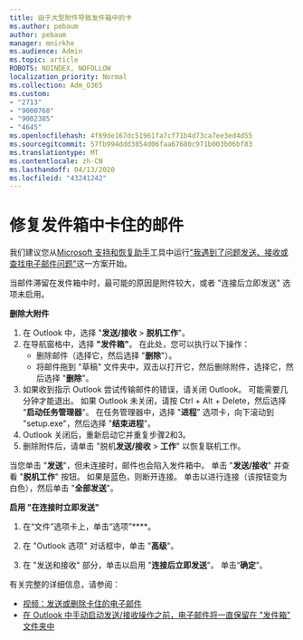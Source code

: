 ```yaml
---
title: 由于大型附件导致发件箱中的卡
ms.author: pebaum
author: pebaum
manager: mnirkhe
ms.audience: Admin
ms.topic: article
ROBOTS: NOINDEX, NOFOLLOW
localization_priority: Normal
ms.collection: Adm_O365
ms.custom:
- "2713"
- "9000768"
- "9002385"
- "4645"
ms.openlocfilehash: 4f69de167dc51961fa7cf71b4d73ca7ee3ed4d55
ms.sourcegitcommit: 57fb994ddd3854d06faa67680c971b003b06bf83
ms.translationtype: MT
ms.contentlocale: zh-CN
ms.lasthandoff: 04/13/2020
ms.locfileid: "43241242"
---
```

# <a name="fix-messages-that-are-stuck-in-the-outbox"></a>修复发件箱中卡住的邮件

我们建议您从[Microsoft 支持和恢复助手](https://diagnostics.office.com/#/)工具中运行["我遇到了问题发送、接收或查找电子邮件问题"](https://aka.ms/SaRA-OutlookSendReceive)这一方案开始。

当邮件滞留在发件箱中时，最可能的原因是附件较大，或者 "连接后立即发送" 选项未启用。

**删除大附件**

1. 在 Outlook 中，选择 "**发送/接收** > **脱机工作**"。 
2. 在导航窗格中，选择 **"发件箱"**。 在此处，您可以执行以下操作： 
    - 删除邮件（选择它，然后选择 "**删除**"）。
    - 将邮件拖到 "草稿" 文件夹中，双击以打开它，然后删除附件，选择它，然后选择 "**删除**"。
3. 如果收到指示 Outlook 尝试传输邮件的错误，请关闭 Outlook。 可能需要几分钟才能退出。 如果 Outlook 未关闭，请按 Ctrl + Alt + Delete，然后选择 "**启动任务管理器**"。 在任务管理器中，选择 "**进程**" 选项卡，向下滚动到 "setup.exe"，然后选择 "**结束进程**"。
4. Outlook 关闭后，重新启动它并重复步骤2和3。 
5. 删除附件后，请单击 "脱机**发送/接收** > **工作**" 以恢复联机工作。 

当您单击 "**发送**"，但未连接时，邮件也会陷入发件箱中。 单击 "**发送/接收**" 并查看 "**脱机工作**" 按钮。 如果是蓝色，则断开连接。 单击以进行连接（该按钮变为白色），然后单击 "**全部发送**"。
 
**启用 "在连接时立即发送"**
 
1. 在“文件”选项卡上，单击“选项”****。

2. 在 "Outlook 选项" 对话框中，单击 "**高级**"。

3. 在 "发送和接收" 部分，单击以启用 "**连接后立即发送**"。 单击“**确定**”。
 
有关完整的详细信息，请参阅：
- [视频：发送或删除卡住的电子邮件](https://support.office.com/article/Video-Send-or-delete-an-email-stuck-in-your-outbox-26d5d34a-4e5f-444a-a9e8-44db04a94dec) 
- [在 Outlook 中手动启动发送/接收操作之前，电子邮件将一直保留在 "发件箱" 文件夹中](https://support.microsoft.com/help/2797572/email-stays-in-the-outbox-folder-until-you-manually-initiate-a-send-re)
